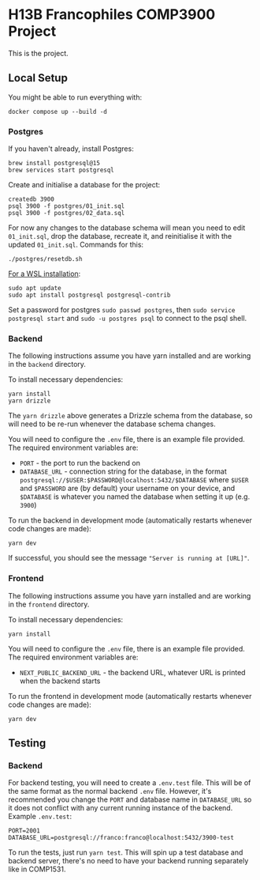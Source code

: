 # H13B Francophiles COMP3900 Project
This is the project.

## Local Setup
You might be able to run everything with:
```
docker compose up --build -d
```

### Postgres
If you haven't already, install Postgres:
```
brew install postgresql@15
brew services start postgresql
```
Create and initialise a database for the project:
```
createdb 3900
psql 3900 -f postgres/01_init.sql
psql 3900 -f postgres/02_data.sql
```
For now any changes to the database schema will mean you need to edit `01_init.sql`, drop the database, recreate it, and reinitialise it with the updated `01_init.sql`. Commands for this:
```
./postgres/resetdb.sh
```

[For a WSL installation](https://learn.microsoft.com/en-us/windows/wsl/tutorials/wsl-database):
```
sudo apt update
sudo apt install postgresql postgresql-contrib
```
Set a password for postgres `sudo passwd postgres`, then `sudo service postgresql start` and `sudo -u postgres psql` to connect to the psql shell.


### Backend
The following instructions assume you have yarn installed and are working in the `backend` directory.

To install necessary dependencies:
```
yarn install
yarn drizzle
```
The `yarn drizzle` above generates a Drizzle schema from the database, so will need to be re-run whenever the database schema changes.

You will need to configure the `.env` file, there is an example file provided. The required environment variables are:
- `PORT` - the port to run the backend on
- `DATABASE_URL` - connection string for the database, in the format `postgresql://$USER:$PASSWORD@localhost:5432/$DATABASE` where `$USER` and `$PASSWORD` are (by default) your username on your device, and `$DATABASE` is whatever you named the database when setting it up (e.g. `3900`)

To run the backend in development mode (automatically restarts whenever code changes are made):
```
yarn dev
```
If successful, you should see the message `"Server is running at [URL]"`.

### Frontend
The following instructions assume you have yarn installed and are working in the `frontend` directory.

To install necessary dependencies:
```
yarn install
```

You will need to configure the `.env` file, there is an example file provided. The required environment variables are:
- `NEXT_PUBLIC_BACKEND_URL` - the backend URL, whatever URL is printed when the backend starts

To run the frontend in development mode (automatically restarts whenever code changes are made):
```
yarn dev
```

## Testing
### Backend
For backend testing, you will need to create a `.env.test` file. This will be of the same format as the normal backend `.env` file. However, it's recommended you change the `PORT` and database name in `DATABASE_URL` so it does not conflict with any
current running instance of the backend. Example `.env.test`:
```env
PORT=2001
DATABASE_URL=postgresql://franco:franco@localhost:5432/3900-test
```

To run the tests, just run `yarn test`. This will spin up a test database and backend server, there's no need to have your backend running separately like in COMP1531.
